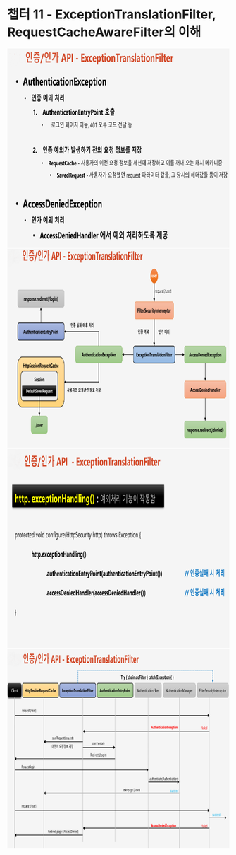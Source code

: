 # 챕터 11 - ExceptionTranslationFilter, RequestCacheAwareFilter의 이해

<img src="./img/1.png" width="900" height="450">
<img src="./img/2.png" width="900" height="450">
<img src="./img/3.png" width="900" height="450">
<img src="./img/4.png" width="900" height="450">